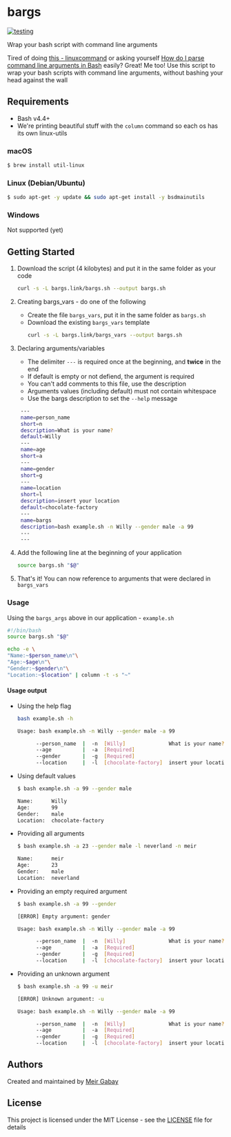 # bargs

[![testing](https://github.com/unfor19/bargs/workflows/testing/badge.svg)](https://github.com/unfor19/bargs/actions?query=workflow%3Atesting)

Wrap your bash script with command line arguments

Tired of doing [this - linuxcommand](http://linuxcommand.org/lc3_wss0120.php) or asking yourself [How do I parse command line arguments in Bash](https://stackoverflow.com/questions/192249/how-do-i-parse-command-line-arguments-in-bash) easily? Great! Me too! Use this script to wrap your bash scripts with command line arguments, without bashing your head against the wall

## Requirements

- Bash v4.4+
- We're printing beautiful stuff with the `column` command so each os has its own linux-utils

### macOS

```bash
$ brew install util-linux
```

### Linux (Debian/Ubuntu)

```bash
$ sudo apt-get -y update && sudo apt-get install -y bsdmainutils
```

### Windows

Not supported (yet)

## Getting Started

1. Download the script (4 kilobytes) and put it in the same folder as your code

   ```bash
   curl -s -L bargs.link/bargs.sh --output bargs.sh
   ```

1. Creating bargs_vars - do one of the following
   - Create the file `bargs_vars`, put it in the same folder as `bargs.sh`
   - Download the existing `bargs_vars` template
     ```bash
     curl -s -L bargs.link/bargs_vars --output bargs.sh
     ```
1. Declaring arguments/variables

   - The delimiter `---` is required once at the beginning, and **twice** in the end
   - If default is empty or not defiend, the argument is required
   - You can't add comments to this file, use the description
   - Arguments values (including default) must not contain whitespace
   - Use the bargs description to set the `--help` message

   ```bash
    ---
    name=person_name
    short=n
    description=What is your name?
    default=Willy
    ---
    name=age
    short=a
    ---
    name=gender
    short=g
    ---
    name=location
    short=l
    description=insert your location
    default=chocolate-factory
    ---
    name=bargs
    description=bash example.sh -n Willy --gender male -a 99
    ---
    ---
   ```

1. Add the following line at the beginning of your application

   ```bash
   source bargs.sh "$@"
   ```

1. That's it! You can now reference to arguments that were declared in `bargs_vars`

### Usage

Using the `bargs_args` above in our application - `example.sh`

```bash
#!/bin/bash
source bargs.sh "$@"

echo -e \
"Name:~$person_name\n"\
"Age:~$age\n"\
"Gender:~$gender\n"\
"Location:~$location" | column -t -s "~"
```

#### Usage output

- Using the help flag

  ```bash
  bash example.sh -h

  Usage: bash example.sh -n Willy --gender male -a 99

        --person_name  |  -n  [Willy]              What is your name?
        --age          |  -a  [Required]
        --gender       |  -g  [Required]
        --location     |  -l  [chocolate-factory]  insert your location
  ```

- Using default values

  ```bash
  $ bash example.sh -a 99 --gender male

  Name:      Willy
  Age:       99
  Gender:    male
  Location:  chocolate-factory
  ```

- Providing all arguments

  ```bash
  $ bash example.sh -a 23 --gender male -l neverland -n meir

  Name:      meir
  Age:       23
  Gender:    male
  Location:  neverland
  ```

- Providing an empty required argument

  ```bash
  $ bash example.sh -a 99 --gender

  [ERROR] Empty argument: gender

  Usage: bash example.sh -n Willy --gender male -a 99

        --person_name  |  -n  [Willy]              What is your name?
        --age          |  -a  [Required]
        --gender       |  -g  [Required]
        --location     |  -l  [chocolate-factory]  insert your location
  ```

- Providing an unknown argument

  ```bash
  $ bash example.sh -a 99 -u meir

  [ERROR] Unknown argument: -u

  Usage: bash example.sh -n Willy --gender male -a 99

        --person_name  |  -n  [Willy]              What is your name?
        --age          |  -a  [Required]
        --gender       |  -g  [Required]
        --location     |  -l  [chocolate-factory]  insert your location
  ```

## Authors

Created and maintained by [Meir Gabay](https://github.com/unfor19)

## License

This project is licensed under the MIT License - see the [LICENSE](https://github.com/unfor19/bargs/blob/master/LICENSE) file for details
